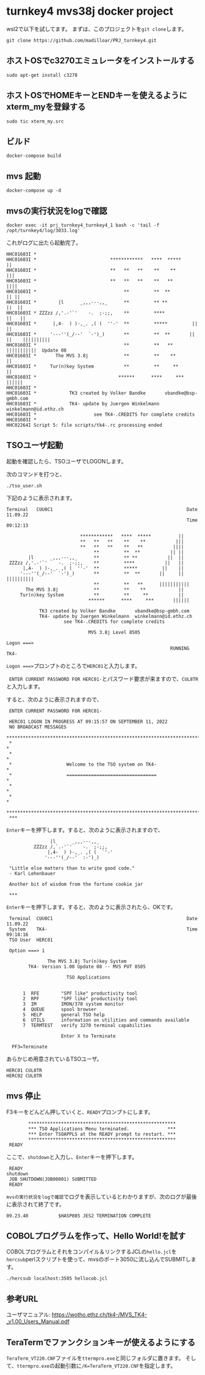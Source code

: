 # turnkey4 mvs38j docker project

wsl2で以下を試してます。
まずは、このプロジェクトを``git clone``します。

```
git clone https://github.com/madilloar/PRJ_turnkey4.git
```

## ホストOSでc3270エミュレータをインストールする
```
sudo apt-get install c3270
```

## ホストOSでHOMEキーとENDキーを使えるようにxterm_myを登録する
```
sudo tic xterm_my.src
```

## ビルド
```
docker-compose build
```

## mvs 起動
```
docker-compose up -d
```

## mvsの実行状況をlogで確認
```
docker exec -it prj_turnkey4_turnkey4_1 bash -c 'tail -f /opt/turnkey4/log/3033.log'
```

これがログに出たら起動完了。
```
HHC01603I *
HHC01603I *                           ************   ****  *****          ||
HHC01603I *                           **   **   **    **    **           |||
HHC01603I *                           **   **   **    **   **           ||||
HHC01603I *                                **         **  **           || ||
HHC01603I *        |l      _,,,---,,_      **         ** **           ||  ||
HHC01603I * ZZZzz /,'.-'`'    -.  ;-;;,    **         ****           ||   ||
HHC01603I *      |,4-  ) )-,_. ,( (  ''-'  **         *****         ||    ||
HHC01603I *     '---''(_/--'  `-')_)       **         **  **       ||     ||    ||||||||||
HHC01603I *                                **         **   **      |||||||||||  Update 08
HHC01603I *       The MVS 3.8j             **         **    **            ||
HHC01603I *     Tur(n)key System           **         **     **           ||
HHC01603I *                              ******      ****     ***       ||||||
HHC01603I *
HHC01603I *            TK3 created by Volker Bandke       vbandke@bsp-gmbh.com
HHC01603I *            TK4- update by Juergen Winkelmann  winkelmann@id.ethz.ch
HHC01603I *                     see TK4-.CREDITS for complete credits
HHC01603I *
HHC02264I Script 5: file scripts/tk4-.rc processing ended
```

## TSOユーザ起動
起動を確認したら、TSOユーザでLOGONします。

次のコマンドを打つと、
```
./tso_user.sh
```

下記のように表示されます。

```
Terminal   CUU0C1                                                 Date  11.09.22
                                                                  Time  09:12:13

                           ************   ****  *****          ||
                           **   **   **    **    **           |||
                           **   **   **    **   **           ||||
                                **         **  **           || ||
        |l      _,,,---,,_      **         ** **           ||  ||
 ZZZzz /,'.-'`'    -.  ;-;;,    **         ****           ||   ||
      |,4-  ) )-,_. ,( (  ''-'  **         *****         ||    ||
     '---''(_/--'  `-')_)       **         **  **       ||     ||    ||||||||||
                                **         **   **      |||||||||||
       The MVS 3.8j             **         **    **            ||
     Tur(n)key System           **         **     **           ||
                              ******      ****     ***       ||||||

            TK3 created by Volker Bandke       vbandke@bsp-gmbh.com
            TK4- update by Juergen Winkelmann  winkelmann@id.ethz.ch
                     see TK4-.CREDITS for complete credits

                              MVS 3.8j Level 8505

Logon ===>
                                                            RUNNING  TK4-
```

``Logon ===>``プロンプトのところで``HERC01``と入力します。

`` ENTER CURRENT PASSWORD FOR HERC01-``とパスワード要求が来ますので、``CUL8TR``と入力します。

すると、次のように表示されますので、

```
 ENTER CURRENT PASSWORD FOR HERC01-

 HERC01 LOGON IN PROGRESS AT 09:15:57 ON SEPTEMBER 11, 2022
 NO BROADCAST MESSAGES
 *****************************************************************************
 *                                                                           *
 *                                                                           *
 *                    Welcome to the TSO system on TK4-                      *
 *                    =================================                      *
 *                                                                           *
 *                                                                           *
 *****************************************************************************
 ***
```

``Enter``キーを押下します。すると、次のように表示されますので、

```
                |l      _,,,---,,_
          ZZZzz /,`.-'`'    -.  ;-;;,
               |,4-  ) )-,_. ,( (  `'-'
              '---''(_/--'  :-')_)

 "Little else matters than to write good code."
 - Karl Lehenbauer

 Another bit of wisdom from the fortune cookie jar

 ***
```

``Enter``キーを押下します。すると、次のように表示されたら、OKです。

```
 Terminal  CUU0C1                                                 Date  11.09.22
 System    TK4-                                                   Time  09:18:16
 TSO User  HERC01

 Option ===> 1

               The MVS 3.8j Tur(n)key System
        TK4- Version 1.00 Update 08 -- MVS PUT 8505

                      TSO Applications


      1  RFE        "SPF like" productivity tool
      2  RPF        "SPF like" productivity tool
      3  IM         IMON/370 system monitor
      4  QUEUE      spool browser
      5  HELP       general TSO help
      6  UTILS      information on utilities and commands available
      7  TERMTEST   verify 3270 terminal capabilities

                    Enter X to Terminate

  PF3=Terminate
```

あらかじめ用意されているTSOユーザ。

```
HERC01 CUL8TR
HERC02 CUL8TR
```

## mvs 停止
F3キーをどんどん押していくと、``READY``プロンプトにします。

```
        ******************************************************
        *** TSO Applications Menu terminated.              ***
        *** Enter TSOAPPLS at the READY prompt to restart. ***
        ******************************************************
 READY
```

ここで、``shutdown``と入力し、``Enter``キーを押下します。

```
 READY
shutdown
 JOB SHUTDOWN(JOB00001) SUBMITTED
 READY
```

``mvsの実行状況をlogで確認``でログを表示しているとわかりますが、次のログが最後に表示されて終了です。

```
09.23.40           $HASP085 JES2 TERMINATION COMPLETE
```

## COBOLプログラムを作って、Hello World!を試す
COBOLプログラムとそれをコンパイル＆リンクするJCLの``hello.jcl``を``hercsub``perlスクリプトを使って、mvsのポート3050に流し込んでSUBMITします。

```
./hercsub localhost:3505 hellocob.jcl
```

## 参考URL
ユーザマニュアル:
https://wotho.ethz.ch/tk4-/MVS_TK4-_v1.00_Users_Manual.pdf

## TeraTermでファンクションキーが使えるようにする
``TeraTerm_VT220.CNF``ファイルを``ttermpro.exe``と同じフォルダに置きます。
そして、``ttermpro.exe``の起動引数に``/K=TeraTerm_VT220.CNF``を指定します。

